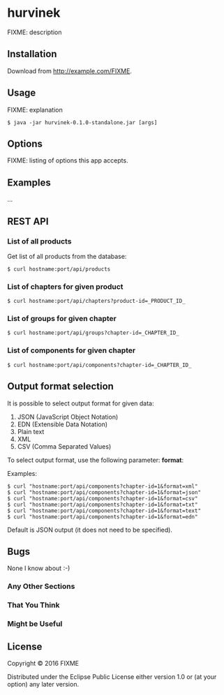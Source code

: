 # hurvinek

FIXME: description

## Installation

Download from http://example.com/FIXME.

## Usage

FIXME: explanation

    $ java -jar hurvinek-0.1.0-standalone.jar [args]

## Options

FIXME: listing of options this app accepts.

## Examples

...

## REST API

### List of all products

Get list of all products from the database:

    $ curl hostname:port/api/products

### List of chapters for given product

    $ curl hostname:port/api/chapters?product-id=_PRODUCT_ID_

### List of groups for given chapter

    $ curl hostname:port/api/groups?chapter-id=_CHAPTER_ID_

### List of components for given chapter

    $ curl hostname:port/api/components?chapter-id=_CHAPTER_ID_

## Output format selection

It is possible to select output format for given data:

1. JSON (JavaScript Object Notation)
2. EDN (Extensible Data Notation)
3. Plain text
4. XML
5. CSV (Comma Separated Values)

To select output format, use the following parameter: **format**:

Examples:

    $ curl "hostname:port/api/components?chapter-id=1&format=xml"
    $ curl "hostname:port/api/components?chapter-id=1&format=json"
    $ curl "hostname:port/api/components?chapter-id=1&format=csv"
    $ curl "hostname:port/api/components?chapter-id=1&format=txt"
    $ curl "hostname:port/api/components?chapter-id=1&format=text"
    $ curl "hostname:port/api/components?chapter-id=1&format=edn"

Default is JSON output (it does not need to be specified).

## Bugs

None I know about :-)


### Any Other Sections
### That You Think
### Might be Useful

## License

Copyright © 2016 FIXME

Distributed under the Eclipse Public License either version 1.0 or (at
your option) any later version.
